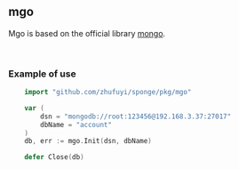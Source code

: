 ## mgo

Mgo is based on the official library [mongo](https://github.com/mongodb/mongo-go-driver).

<br>

### Example of use

```go
    import "github.com/zhufuyi/sponge/pkg/mgo"

    var (
        dsn = "mongodb://root:123456@192.168.3.37:27017"
        dbName = "account"
    )
    db, err := mgo.Init(dsn, dbName)

    defer Close(db)
```

